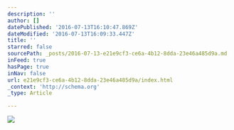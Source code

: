 ```yaml
---
description: ''
author: []
datePublished: '2016-07-13T16:10:47.869Z'
dateModified: '2016-07-13T16:09:33.447Z'
title: ''
starred: false
sourcePath: _posts/2016-07-13-e21e9cf3-ce6a-4b12-8dda-23e46a485d9a.md
inFeed: true
hasPage: true
inNav: false
url: e21e9cf3-ce6a-4b12-8dda-23e46a485d9a/index.html
_context: 'http://schema.org'
_type: Article

---
```

![](https://the-grid-user-content.s3-us-west-2.amazonaws.com/61ac2c15-9f28-48e9-b89f-22f7fc223334.jpg)